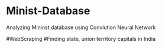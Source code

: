 # Minist-Database
Analyzing Mininst database using Convlution Neural Network

#WebScraping
#Finding state, union territory capitals in India
